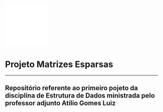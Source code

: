 <img title="" src="Recursos/Matrix.png" alt="" width="141" data-align="center">

# Projeto Matrizes Esparsas

---

## Repositório referente ao primeiro pojeto da disciplina de Estrutura de Dados ministrada pelo professor adjunto Atílio Gomes Luiz

